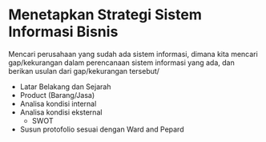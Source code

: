 # Menetapkan Strategi Sistem Informasi Bisnis

Mencari perusahaan yang sudah ada sistem informasi, dimana kita mencari gap/kekurangan dalam perencanaan sistem informasi yang ada, dan berikan usulan dari gap/kekurangan tersebut/

- Latar Belakang dan Sejarah
- Product (Barang/Jasa)
- Analisa kondisi internal
- Analisa kondisi eksternal
  - SWOT
- Susun protofolio sesuai dengan Ward and Pepard
